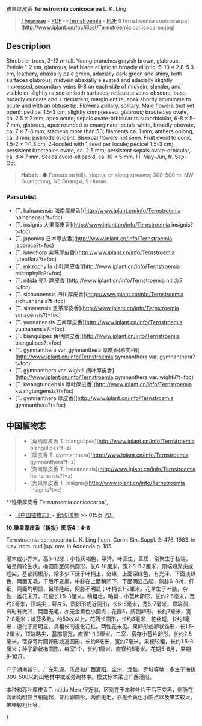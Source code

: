 锥果厚皮香 **Ternstroemia conicocarpa** L. K. Ling

> [Theaceae](http://www.iplant.cn/info/Theaceae?t=foc) - [PDF](http://www.iplant.cn/foc/pdf/Theaceae.pdf)>>[Ternstroemia](http://www.iplant.cn/info/Ternstroemia?t=foc) - [PDF](http://www.iplant.cn/foc/pdf/Ternstroemia.pdf)
![Ternstroemia conicocarpa](http://www.iplant.cn/foc/illast/Ternstroemia conicocarpa.jpg)

## Description

Shrubs or trees, 3-12 m tall. Young branches grayish brown, glabrous. Petiole 1-2 cm, glabrous; leaf blade elliptic to broadly elliptic, 6-10 × 2.8-5.3 cm, leathery, abaxially pale green, adaxially dark green and shiny, both surfaces glabrous, midvein abaxially elevated and adaxially slightly impressed, secondary veins 6-8 on each side of midvein, slender, and visible or slightly raised on both surfaces, reticulate veins obscure, base broadly cuneate and ± decurrent, margin entire, apex shortly acuminate to acute and with an obtuse tip. Flowers axillary, solitary. Male flowers (not yet open): pedicel 1.5-3 cm, slightly compressed, glabrous; bracteoles ovate, ca. 2.5 × 2 mm, apex acute; sepals ovate-orbicular to suborbicular, 6-8 × 5-7 mm, glabrous, apex rounded to emarginate; petals white, broadly obovate, ca. 7 × 7-8 mm; stamens more than 50; filaments ca. 1 mm; anthers oblong, ca. 3 mm; pistillode evident. Bisexual flowers not seen. Fruit ovoid to conic, 1.5-2 × 1-1.3 cm, 2-loculed with 1 seed per locule; pedicel 1.5-3 cm; persistent bracteoles ovate, ca. 2.5 mm; persistent sepals ovate-orbicular, ca. 8 × 7 mm. Seeds ovoid-ellipsoid, ca. 10 × 5 mm. Fl. May-Jun, fr. Sep-Oct.


> **Habait** : 
>●  Forests on hills, slopes, or along streams; 300-500 m. NW Guangdong, NE Guangxi, S Hunan.



### Parsublist

* [T.  hainanensis  海南厚皮香](http://www.iplant.cn/info/Ternstroemia hainanensis?t=foc)
* [T.  insignis  大果厚皮香](http://www.iplant.cn/info/Ternstroemia insignis?t=foc)
* [T.  japonica  日本厚皮香](http://www.iplant.cn/info/Ternstroemia japonica?t=foc)
* [T.  luteoflora  尖萼厚皮香](http://www.iplant.cn/info/Ternstroemia luteoflora?t=foc)
* [T.  microphylla  小叶厚皮香](http://www.iplant.cn/info/Ternstroemia microphylla?t=foc)
* [T.  nitida  亮叶厚皮香](http://www.iplant.cn/info/Ternstroemia nitida?t=foc)
* [T.  sichuanensis  四川厚皮香](http://www.iplant.cn/info/Ternstroemia sichuanensis?t=foc)
* [T.  simaoensis  思茅厚皮香](http://www.iplant.cn/info/Ternstroemia simaoensis?t=foc)
* [T.  yunnanensis  云南厚皮香](http://www.iplant.cn/info/Ternstroemia yunnanensis?t=foc)
* [T.  biangulipes  角柄厚皮香](http://www.iplant.cn/info/Ternstroemia biangulipes?t=foc)
* [T.  gymnanthera var. gymnanthera  厚皮香(原变种)](http://www.iplant.cn/info/Ternstroemia gymnanthera var. gymnanthera?t=foc)
* [T.  gymnanthera var. wightii  阔叶厚皮香](http://www.iplant.cn/info/Ternstroemia gymnanthera var. wightii?t=foc)
* [T.  kwangtungensis  厚叶厚皮香](http://www.iplant.cn/info/Ternstroemia kwangtungensis?t=foc)
* [T.  gymnanthera  厚皮香](http://www.iplant.cn/info/Ternstroemia gymnanthera?t=foc)


## 中国植物志

> * [角柄厚皮香  T.  biangulipes](http://www.iplant.cn/info/Ternstroemia biangulipes?t=z)
> * [厚皮香  T.  gymnanthera](http://www.iplant.cn/info/Ternstroemia gymnanthera?t=z)
> * [海南厚皮香  T.  hainanensis](http://www.iplant.cn/info/Ternstroemia hainanensis?t=z)
> * [大果厚皮香  T.  insignis](http://www.iplant.cn/info/Ternstroemia insignis?t=z)


**锥果厚皮香 Ternstroemia conicocarpa",



* [《中国植物志》](http://www.iplant.cn/frps)- [第50(1)卷](http://www.iplant.cn/frps/vol/50(1)) >> 015页 [PDF](http://www.iplant.cn/frps/pdf/50(1)/015.PDF)


**10.锥果厚皮香（新拟）图版4：4-6**

Ternstroemia conicocarpa L. K. Ling [Icon. Corm. Sin. Suppl. 2: 476. 1983. in clavi nom. nud.]sp. nov. in Addenda p. 185.

灌木或小乔木，高3-12米；小枝灰褐色，平滑。叶互生，革质，常聚生于枝端，略呈假轮生状，椭圆形至阔椭圆形，长6-10厘米，宽2.8-5.3厘米，顶端短渐尖或短尖，基部阔楔形，常多少下延于叶柄上，全缘，上面深绿色，有光泽，下面淡绿色，两面无毛，干后不变黑，中脉在上面稍凹下，下面明显凸起，侧脉6-8对，纤细，两面均明显，且稍隆起，网脉不明显；叶柄长1-2厘米。花单生于叶腋，杂性；雄花未开，花梗长1.5-3厘米，稍粗壮，略扁；小苞片卵形，长约2.5毫米，宽约2毫米，顶端尖；萼片5，圆卵形或近圆形，长6-8毫米，宽5-7毫米，顶端圆，有时有微凹，两面无毛，亦无金黄色小圆点；花瓣5，阔倒卵形，长约7毫米，宽7-8毫米；雄蕊多数，约50枚以上，花药长圆形，长约3毫米，花丝短，长约1毫米；退化子房明显，具粗长的退化花柱。两性花未见。果卵形或卵状锥形，长1.5-2厘米，顶端略尖，基部最宽，直径1-1.3厘米，二室，宿存小苞片卵形，长约2.5毫米，宿存萼片圆卵形或近圆形，长约8毫米，宽约7毫米，果梗较粗，长约1.5-3厘米；种子卵状椭圆形，每室1个，长约1厘米，直径约5毫米。花期5-6月，果期9-10月。

产于湖南新宁、广东乳源、乐昌和广西灌阳、全州、龙胜、罗城等地；多生于海拔300-500米的山地林中或溪旁疏林中。模式标本采自广西灌阳。

本种和亮叶厚皮香T. nitida Merr.很近似，区别在于本种叶片干后不变黑，侧脉在两面均明显且稍隆起，萼片卵圆形，两面无毛，亦无金黄色小圆点以及果实较大，果梗较粗壮等。



}